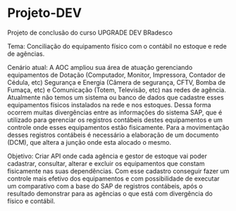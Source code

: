 # Projeto-DEV
Projeto de conclusão do curso UPGRADE DEV BRadesco

Tema: 
Conciliação do equipamento físico com o contábil no estoque e rede de agências.

Cenário atual:
A AOC ampliou sua área de atuação gerenciando equipamentos de Dotação (Computador, Monitor, Impressora, Contador de Cédula, etc) Segurança e Energia (Câmera de segurança, 
CFTV, Bomba de Fumaça, etc) e Comunicação (Totem, Televisão, etc) nas redes de agência. 
Atualmente não temos um sistema ou banco de dados que cadastre esses equipamentos físicos instalados na rede e nos estoques.
Dessa forma ocorrem muitas divergências entre as informações do sistema SAP, que é utilizado para gerenciar os registros contábeis 
destes equipamentos e um controle onde esses equipamentos estão fisicamente. 
Para a movimentação desses registros contábeis é necessário a elaboração de um documento (DCM), que altera a junção onde esta alocado o mesmo.


Objetivo:
Criar API onde cada agência e gestor de estoque vai poder cadastrar, consultar, alterar e excluir os equipamentos que constam fisicamente nas suas dependências. 
Com esse cadastro conseguir fazer um controle mais efetivo dos equipamentos e com possibilidade de executar um comparativo com a base do SAP de registros contábeis, 
após o resultado demonstrar para as agências o que está com divergência do físico e contábil.

